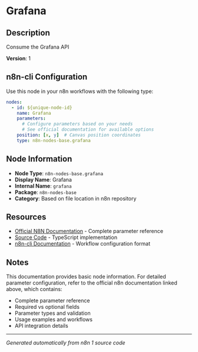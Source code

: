 # Grafana

## Description

Consume the Grafana API

**Version**: 1

## n8n-cli Configuration

Use this node in your n8n workflows with the following type:

```yaml
nodes:
  - id: ${unique-node-id}
    name: Grafana
    parameters:
      # Configure parameters based on your needs
      # See official documentation for available options
    position: [x, y]  # Canvas position coordinates
    type: n8n-nodes-base.grafana
```

## Node Information

- **Node Type**: `n8n-nodes-base.grafana`
- **Display Name**: Grafana
- **Internal Name**: `grafana`
- **Package**: `n8n-nodes-base`
- **Category**: Based on file location in n8n repository

## Resources

- [Official N8N Documentation](https://docs.n8n.io/integrations/builtin/app-nodes/n8n-nodes-base.grafana/) - Complete parameter reference
- [Source Code](https://github.com/n8n-io/n8n/blob/master/packages/nodes-base/nodes/Grafana/Grafana.node.ts) - TypeScript implementation
- [n8n-cli Documentation](https://github.com/edenreich/n8n-cli) - Workflow configuration format

## Notes

This documentation provides basic node information. For detailed parameter configuration, 
refer to the official n8n documentation linked above, which contains:

- Complete parameter reference
- Required vs optional fields
- Parameter types and validation
- Usage examples and workflows
- API integration details

---
*Generated automatically from n8n 1 source code*
